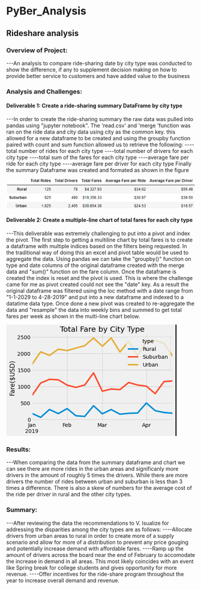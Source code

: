 # PyBer_Analysis
## Rideshare analysis
### Overview of Project:
---An analysis to compare ride-sharing date by city type was conducted to show the difference, if any to supplement decision making on how to provide better service to customers and have added value to the business
### Analysis and Challenges:
#### Deliverable 1: Create a ride-sharing summary DataFrame by city type
---In order to create the ride-sharing summary the raw data was pulled into pandas using "jupyter notebook". The 'read.csv' and 'merge 'function was ran on the ride data and city data using city as the common key. this allowed for a new dataframe to be created and using the groupby function paired with count and sum function allowed us to retrieve the following:
----total number of rides for each city type
----total number of drivers for each city type
----total sum of the fares for each city type
----average fare per ride for each city type
----average fare per driver for each city type
Finally the summary Dataframe was created and formated as shown in the figure 

![Ride_Share_Summary](https://github.com/jobloom79/PyBer_Analysis/blob/main/analysis/Ride_Share_Summary.PNG)

#### Deliverable 2: Create a multiple-line chart of total fares for each city type
---This deliverable was extremely challenging to put into a pivot and index the pivot. The first step to getting a multiline chart by total fares is to create a dataframe with multiple indices based on the filters being requested. In the traditional way of doing this an excel and pivot table would be used to aggregate the data. Using pandas we can take the "groupby()" function on type and date columns of the original dataframe created with the merge data and "sum()" function on the fare column. Once the dataframe is created the index is reset and the pivot is used. This is where the challenge came for me as pivot created could not see the "date" key. As a result the original dataframe was filtered using the loc method with a date range from "1-1-2029 to 4-28-2019" and put into a new dataframe and indexed to a datatime data type. Once done a new pivot was created to re-aggregate the data and "resample" the data into weekly bins and summed to get total fares per week as shown in the multi-line chart below. 

![PyBer_fare_summary](https://github.com/jobloom79/PyBer_Analysis/blob/main/analysis/PyBer_fare_summary.PNG)

### Results: 
---When comparing the data from the summary dataframe and chart we can see there are more rides in the urban areas and significanly more drivers in the amount of roughly 5 times the drivers. While there are more drivers the number of rides between urban and suburban is less than 3 times a difference. There is also a skew of numbers for the average cost of the ride per driver in rural and the other city types.
### Summary: 
---After reviewing the data the recommendations to V. Isualize for addressing the disparities among the city types are as follows:
----Allocate drivers from urban areas to rural in order to create more of a supply scenario and allow for more of a distribution to prevent any price gouging and potentially increase demand with affordable fares.
----Ramp up the amount of drivers across the board near the end of February to accomodate the increase in demand in all areas. This most likely coincides with an event like Spring break for college students and gives opportunity for more revenue.
----Offer incentives for the ride-share program throughout the year to increase overall demand and revenue.